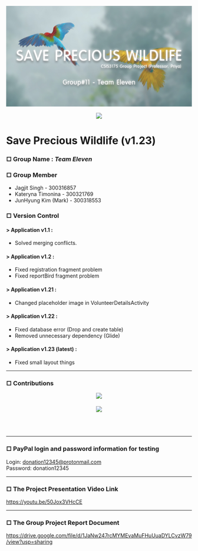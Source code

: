 ![GroupLogo](images/groupLogo.jpg)

<p align="center"><img src="https://github.com/JunHyungKim-Douglas/Group_11_SavePreciousWildlife/blob/development/images/groupIcon.png?raw=true" width=100px></p>    
  
Save Precious Wildlife (v1.23)
======================

### □ Group Name : *Team Eleven* ###

### □ Group Member ###
  - Jagjit Singh - 300316857
  - Kateryna Timonina - 300321769
  - JunHyung Kim (Mark) - 300318553
  
### □ Version Control ###

#### > Application v1.1 : ####
  - Solved merging conflicts.
  
#### > Application v1.2 : ####
  - Fixed registration fragment problem
  - Fixed reportBird fragment problem
  
#### > Application v1.21 : ####
  - Changed placeholder image in VolunteerDetailsActivity  

#### > Application v1.22 : ####
  - Fixed database error (Drop and create table)
  - Removed unnecessary dependency (Glide)
  
#### > Application v1.23 (latest) : ####
  - Fixed small layout things

<hr/>

### □ Contributions ###

<p align="center"><img src= "https://github.com/JunHyungKim-Douglas/Group_11_SavePreciousWildlife/blob/development/images/contributionTable1.jpg">
<BR/><BR/>
<img src="https://github.com/JunHyungKim-Douglas/Group_11_SavePreciousWildlife/blob/development/images/contributionTable2.jpg">
</p>  
<BR/><BR/>
<hr/>

### □ PayPal login and password information for testing ###
Login: donation12345@protonmail.com <br/>
Password: donation12345

<hr/>

### □ The Project Presentation Video Link ###
https://youtu.be/50Jox3VHcCE

<hr/>

### □ The Group Project Report Document ###
https://drive.google.com/file/d/1JaNw247rcMYMEvaMuFHuUuaDYLCvzW79/view?usp=sharing
